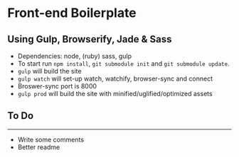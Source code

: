 # Front-end Boilerplate

## Using Gulp, Browserify, Jade & Sass

* Dependencies: node, (ruby) sass, gulp
* To start run `npm install`, `git submodule init` and `git submodule update`.
* `gulp` will build the site
* `gulp watch` will set-up watch, watchify, browser-sync and connect
* Broswer-sync port is 8000
* `gulp prod` will build the site with minified/uglified/optimized assets

## To Do
-------
* Write some comments 
* Better readme